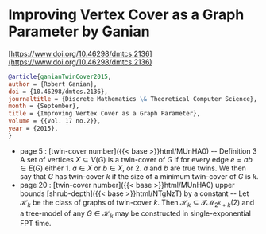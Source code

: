 # Improving Vertex Cover as a Graph Parameter by Ganian

[https://www.doi.org/10.46298/dmtcs.2136](https://www.doi.org/10.46298/dmtcs.2136)

```bibtex
@article{ganianTwinCover2015,
author = {Robert Ganian},
doi = {10.46298/dmtcs.2136},
journaltitle = {Discrete Mathematics \& Theoretical Computer Science},
month = {September},
title = {Improving Vertex Cover as a Graph Parameter},
volume = {{Vol. 17 no.2}},
year = {2015},
}
```
* page 5 : [twin-cover number]({{< base >}}html/MUnHA0) -- Definition 3 A set of vertices $X \subseteq V(G)$ is a twin-cover of $G$ if for every edge $e = ab \in E(G)$ either 1. $a \in X$ or $b \in X$, or 2. $a$ and $b$ are true twins. We then say that $G$ has twin-cover $k$ if the size of a minimum twin-cover of $G$ is $k$.
* page 20 : [twin-cover number]({{< base >}}html/MUnHA0) upper bounds [shrub-depth]({{< base >}}html/NTgNzT) by a constant -- Let $\mathcal H_k$ be the class of graphs of twin-cover $k$. Then $\mathcal H_k \subseteq \mathcal{TM}_{2^k+k}(2)$ and a tree-model of any $G \in \mathcal H_k$ may be constructed in single-exponential FPT time.